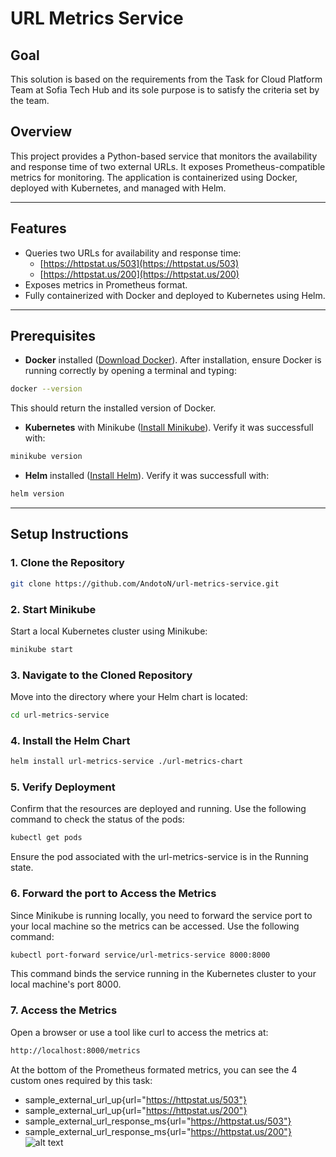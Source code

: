 # URL Metrics Service

## Goal
This solution is based on the requirements from the Task for Cloud Platform Team at Sofia Tech Hub and its sole purpose is to satisfy the criteria set by the team.

## Overview
This project provides a Python-based service that monitors the availability and response time of two external URLs. It exposes Prometheus-compatible metrics for monitoring. The application is containerized using Docker, deployed with Kubernetes, and managed with Helm.

---

## Features
- Queries two URLs for availability and response time:
  - [https://httpstat.us/503](https://httpstat.us/503)
  - [https://httpstat.us/200](https://httpstat.us/200)
- Exposes metrics in Prometheus format.
- Fully containerized with Docker and deployed to Kubernetes using Helm.

---

## Prerequisites
- **Docker** installed ([Download Docker](https://www.docker.com/products/docker-desktop)).
After installation, ensure Docker is running correctly by opening a terminal and typing:
```bash
docker --version
```
This should return the installed version of Docker.
- **Kubernetes** with Minikube ([Install Minikube](https://minikube.sigs.k8s.io/docs/start/?arch=%2Flinux%2Fx86-64%2Fstable%2Fbinary+download#linux)).
Verify it was successfull with:
```bash
minikube version
```
- **Helm** installed ([Install Helm](https://helm.sh/docs/intro/install/)).
Verify it was successfull with:
```bash
helm version
```

---

## Setup Instructions

### 1. Clone the Repository
```bash
git clone https://github.com/AndotoN/url-metrics-service.git
```


### 2. Start Minikube
Start a local Kubernetes cluster using Minikube:
```bash
minikube start
```

### 3. Navigate to the Cloned Repository
Move into the directory where your Helm chart is located:
```bash
cd url-metrics-service
```


### 4. Install the Helm Chart
```bash
helm install url-metrics-service ./url-metrics-chart
```

### 5. Verify Deployment
Confirm that the resources are deployed and running. Use the following command to check the status of the pods:
```bash
kubectl get pods
```
Ensure the pod associated with the url-metrics-service is in the Running state.

### 6. Forward the port to Access the Metrics
Since Minikube is running locally, you need to forward the service port to your local machine so the metrics can be accessed. Use the following command:
```bash
kubectl port-forward service/url-metrics-service 8000:8000
```
This command binds the service running in the Kubernetes cluster to your local machine's port 8000.

### 7. Access the Metrics
Open a browser or use a tool like curl to access the metrics at:
```bash
http://localhost:8000/metrics
```
At the bottom of the Prometheus formated metrics, you can see the 4 custom ones required by this task:
- sample_external_url_up{url="https://httpstat.us/503"}
- sample_external_url_up{url="https://httpstat.us/200"}
- sample_external_url_response_ms{url="https://httpstat.us/503"}
- sample_external_url_response_ms{url="https://httpstat.us/200"}
![alt text](<Example Data Screenshot.png>)